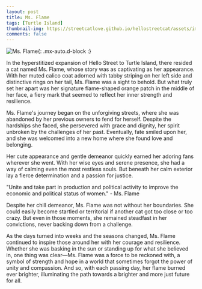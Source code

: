 ```yaml
---
layout: post
title: Ms. Flame
tags: [Turtle Island]
thumbnail-img: https://streetcatlove.github.io/hellostreetcat/assets/img/ms_flame.png
comments: false
---
```


![Ms. Flame](https://streetcatlove.github.io/hellostreetcat/assets/img/ms_flame.png){: .mx-auto.d-block :}

In the hyperstitized expansion of Hello Street to Turtle Island, there resided a cat named Ms. Flame, whose story was as captivating as her appearance. With her muted calico coat adorned with tabby striping on her left side and distinctive rings on her tail, Ms. Flame was a sight to behold. But what truly set her apart was her signature flame-shaped orange patch in the middle of her face, a fiery mark that seemed to reflect her inner strength and resilience.

Ms. Flame's journey began on the unforgiving streets, where she was abandoned by her previous owners to fend for herself. Despite the hardships she faced, she persevered with grace and dignity, her spirit unbroken by the challenges of her past. Eventually, fate smiled upon her, and she was welcomed into a new home where she found love and belonging.

Her cute appearance and gentle demeanor quickly earned her adoring fans wherever she went. With her wise eyes and serene presence, she had a way of calming even the most restless souls. But beneath her calm exterior lay a fierce determination and a passion for justice.

"Unite and take part in production and political activity to improve the economic and political status of women." - Ms. Flame

Despite her chill demeanor, Ms. Flame was not without her boundaries. She could easily become startled or territorial if another cat got too close or too crazy. But even in those moments, she remained steadfast in her convictions, never backing down from a challenge.

As the days turned into weeks and the seasons changed, Ms. Flame continued to inspire those around her with her courage and resilience. Whether she was basking in the sun or standing up for what she believed in, one thing was clear—Ms. Flame was a force to be reckoned with, a symbol of strength and hope in a world that sometimes forgot the power of unity and compassion. And so, with each passing day, her flame burned ever brighter, illuminating the path towards a brighter and more just future for all.